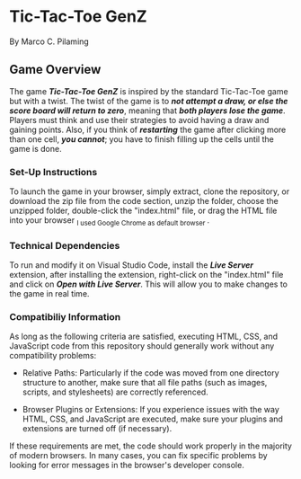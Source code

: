 # **Tic-Tac-Toe GenZ**
By Marco C. Pilaming
## **Game Overview**
The game **_Tic-Tac-Toe GenZ_** is inspired by the standard Tic-Tac-Toe game but with a twist. The twist of the game is to **_not attempt a draw, or else the score board will return to zero_**, meaning that **_both players lose the game_**. Players must think and use their strategies to avoid having a draw and gaining points. Also, if you think of **_restarting_** the game after clicking more than one cell, **_you cannot_**; you have to finish filling up the cells until the game is done.
### **Set-Up Instructions**
To launch the game in your browser, simply extract, clone the repository, or download the zip file from the code section, unzip the folder, choose the unzipped folder, double-click the "index.html" file, or drag the HTML file into your browser <sub> I used Google Chrome as default browser </sub>.
### **Technical Dependencies**
To run and modify it on Visual Studio Code, install the **_Live Server_** extension, after installing the extension, right-click on the "index.html" file and click on **_Open with Live Server_**. This will allow you to make changes to the game in real time.
### **Compatibiliy Information**
As long as the following criteria are satisfied, executing HTML, CSS, and JavaScript code from this repository should generally work without any compatibility problems:

+ Relative Paths: Particularly if the code was moved from one directory structure to another, make sure that all file paths (such as images, scripts, and stylesheets) are correctly referenced.

+ Browser Plugins or Extensions: If you experience issues with the way HTML, CSS, and JavaScript are executed, make sure your plugins and extensions are turned off (if necessary).

If these requirements are met, the code should work properly in the majority of modern browsers. In many cases, you can fix specific problems by looking for error messages in the browser's developer console.
